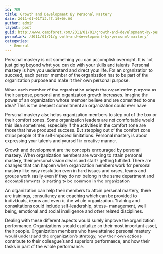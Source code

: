 ```yaml
---
id: 789
title: Growth and Development By Personal Mastery
date: 2011-01-01T13:47:19+00:00
author: admin
layout: post
guid: http://www.campforet.com/2011/01/01/growth-and-development-by-personal-mastery/
permalink: /2011/01/01/growth-and-development-by-personal-mastery/
categories:
  - General
---
```

Personal mastery is not something you can accomplish overnight. It is not just going beyond what you can do with your skills and talents. Personal mastery is how you understand and direct your life. For an organization to succeed, each person member of the organization has to be part of the organization purpose and make it their own personal purpose. 

When each member of the organization adapts the organization purpose as their purpose, personal and organization growth increases. Imagine the power of an organization whose member believe and are committed to one idea? This is the deepest commitment an organization could ever have. 

Personal mastery also helps organization members to step out of the box or their comfort zones. Some organization leaders are not comfortable would this idea sometimes, especially if the activities in the comfort zone are those that have produced success. But stepping out of the comfort zone strips people of the self-imposed limitations. Personal mastery is about expressing your talents and yourself in creative manner. 

Growth and development are the concepts encouraged by personal mastery. When organization members are working to attain personal mastery, their personal vision clears and starts getting fulfilled. There are changes that can happen when organization members work for personal mastery like easy resolution even in hard issues and cases, teams and groups work easily even if they do not belong in the same department and accomplishments is starting to be common in the organization. 

An organization can help their members to attain personal mastery, there are trainings, consultancy and coaching which can be provided to individuals, teams and even to the whole organization. Training and consultations could include self-leadership, stress- management, well being, emotional and social intelligence and other related disciplines. 

Dealing with these different aspects would surely improve the organization performance. Organizations should capitalize on their most important asset, their people. Organization members who have attained personal mastery would understand the organization’s strategy, how their own actions contribute to their colleague’s and superiors performance, and how their tasks in part of the whole performance.